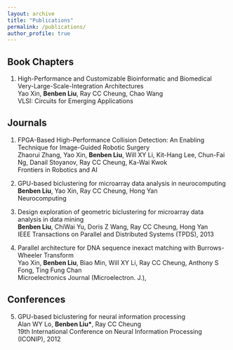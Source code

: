 ```yaml
---
layout: archive
title: "Publications"
permalink: /publications/
author_profile: true
---
```


## Book Chapters

1. High-Performance and Customizable Bioinformatic and Biomedical Very-Large-Scale-Integration Architectures  
Yao Xin, **Benben Liu**, Ray CC Cheung, Chao Wang  
VLSI: Circuits for Emerging Applications

## Journals

1. FPGA-Based High-Performance Collision Detection: An Enabling Technique for Image-Guided Robotic Surgery  
Zhaorui Zhang, Yao Xin, **Benben Liu**, Will XY Li, Kit-Hang Lee, Chun-Fai Ng, Danail Stoyanov, Ray CC Cheung, Ka-Wai Kwok  
Frontiers in Robotics and AI

2. GPU-based biclustering for microarray data analysis in neurocomputing  
**Benben Liu**, Yao Xin, Ray CC Cheung, Hong Yan  
Neurocomputing

3. Design exploration of geometric biclustering for microarray data analysis in data mining  
**Benben Liu**, ChiWai Yu, Doris Z Wang, Ray CC Cheung, Hong Yan  
IEEE Transactions on Parallel and Distributed Systems (TPDS), 2013

4. Parallel architecture for DNA sequence inexact matching with Burrows-Wheeler Transform  
Yao Xin, **Benben Liu**, Biao Min, Will XY Li, Ray CC Cheung, Anthony S Fong, Ting Fung Chan  
Microelectronics Journal (Microelectron. J.),

## Conferences

5. GPU-based biclustering for neural information processing  
Alan WY Lo, **Benben Liu\***, Ray CC Cheung  
19th International Conference on Neural Information Processing (ICONIP), 2012

